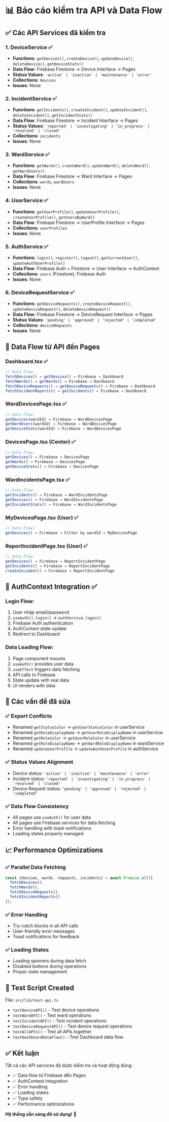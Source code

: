 # 📊 Báo cáo kiểm tra API và Data Flow

## ✅ **Các API Services đã kiểm tra**

### 1. **DeviceService** ✅
- **Functions**: `getDevices()`, `createDevice()`, `updateDevice()`, `deleteDevice()`, `getDeviceStats()`
- **Data Flow**: Firebase Firestore → Device Interface → Pages
- **Status Values**: `'active' | 'inactive' | 'maintenance' | 'error'`
- **Collections**: `devices`
- **Issues**: None

### 2. **IncidentService** ✅
- **Functions**: `getIncidents()`, `createIncident()`, `updateIncident()`, `deleteIncident()`, `getIncidentStats()`
- **Data Flow**: Firebase Firestore → Incident Interface → Pages
- **Status Values**: `'reported' | 'investigating' | 'in_progress' | 'resolved' | 'closed'`
- **Collections**: `incidents`
- **Issues**: None

### 3. **WardService** ✅
- **Functions**: `getWards()`, `createWard()`, `updateWard()`, `deleteWard()`, `getWardUsers()`
- **Data Flow**: Firebase Firestore → Ward Interface → Pages
- **Collections**: `wards`, `wardUsers`
- **Issues**: None

### 4. **UserService** ✅
- **Functions**: `getUserProfile()`, `updateUserProfile()`, `createUserProfile()`, `getUsersByWard()`
- **Data Flow**: Firebase Firestore → UserProfile Interface → Pages
- **Collections**: `userProfiles`
- **Issues**: None

### 5. **AuthService** ✅
- **Functions**: `login()`, `register()`, `logout()`, `getCurrentUser()`, `updateAuthUserProfile()`
- **Data Flow**: Firebase Auth + Firestore → User Interface → AuthContext
- **Collections**: `users` (Firestore), Firebase Auth
- **Issues**: None

### 6. **DeviceRequestService** ✅
- **Functions**: `getDeviceRequests()`, `createDeviceRequest()`, `updateDeviceRequest()`, `deleteDeviceRequest()`
- **Data Flow**: Firebase Firestore → DeviceRequest Interface → Pages
- **Status Values**: `'pending' | 'approved' | 'rejected' | 'completed'`
- **Collections**: `deviceRequests`
- **Issues**: None

## 🔄 **Data Flow từ API đến Pages**

### **Dashboard.tsx** ✅
```typescript
// Data Flow:
fetchDevices() → getDevices() → Firebase → Dashboard
fetchWards() → getWards() → Firebase → Dashboard  
fetchDeviceRequests() → getDeviceRequests() → Firebase → Dashboard
fetchIncidentReports() → getIncidents() → Firebase → Dashboard
```

### **WardDevicesPage.tsx** ✅
```typescript
// Data Flow:
getDevices(wardId) → Firebase → WardDevicesPage
getWardUsers(wardId) → Firebase → WardDevicesPage
getDeviceStats(wardId) → Firebase → WardDevicesPage
```

### **DevicesPage.tsx (Center)** ✅
```typescript
// Data Flow:
getDevices() → Firebase → DevicesPage
getWards() → Firebase → DevicesPage
getDeviceStats() → Firebase → DevicesPage
```

### **WardIncidentsPage.tsx** ✅
```typescript
// Data Flow:
getIncidents() → Firebase → WardIncidentsPage
getDevices() → Firebase → WardIncidentsPage
getIncidentStats() → Firebase → WardIncidentsPage
```

### **MyDevicesPage.tsx (User)** ✅
```typescript
// Data Flow:
getDevices() → Firebase → Filter by wardId → MyDevicesPage
```

### **ReportIncidentPage.tsx (User)** ✅
```typescript
// Data Flow:
getDevices() → Firebase → ReportIncidentPage
getIncidents() → Firebase → ReportIncidentPage
createIncident() → Firebase → ReportIncidentPage
```

## 🎯 **AuthContext Integration** ✅

### **Login Flow**:
1. User nhập email/password
2. `useAuth().login()` → `authService.login()`
3. Firebase Auth authentication
4. AuthContext state update
5. Redirect to Dashboard

### **Data Loading Flow**:
1. Page component mounts
2. `useAuth()` provides user data
3. `useEffect` triggers data fetching
4. API calls to Firebase
5. State update with real data
6. UI renders with data

## 🚨 **Các vấn đề đã sửa**

### ✅ **Export Conflicts**
- Renamed `getStatusColor` → `getUserStatusColor` in userService
- Renamed `getRoleDisplayName` → `getUserRoleDisplayName` in userService  
- Renamed `getRoleColor` → `getUserRoleColor` in userService
- Renamed `getRoleDisplayName` → `getWardRoleDisplayName` in wardService
- Renamed `updateUserProfile` → `updateAuthUserProfile` in authService

### ✅ **Status Values Alignment**
- Device status: `'active' | 'inactive' | 'maintenance' | 'error'`
- Incident status: `'reported' | 'investigating' | 'in_progress' | 'resolved' | 'closed'`
- Device Request status: `'pending' | 'approved' | 'rejected' | 'completed'`

### ✅ **Data Flow Consistency**
- All pages use `useAuth()` for user data
- All pages use Firebase services for data fetching
- Error handling with toast notifications
- Loading states properly managed

## 📈 **Performance Optimizations**

### ✅ **Parallel Data Fetching**
```typescript
const [devices, wards, requests, incidents] = await Promise.all([
  fetchDevices(),
  fetchWards(), 
  fetchDeviceRequests(),
  fetchIncidentReports()
]);
```

### ✅ **Error Handling**
- Try-catch blocks in all API calls
- User-friendly error messages
- Toast notifications for feedback

### ✅ **Loading States**
- Loading spinners during data fetch
- Disabled buttons during operations
- Proper state management

## 🧪 **Test Script Created**

File: `src/lib/test-api.ts`
- `testDeviceAPI()` - Test device operations
- `testWardAPI()` - Test ward operations  
- `testIncidentAPI()` - Test incident operations
- `testDeviceRequestAPI()` - Test device request operations
- `testAllAPIs()` - Test all APIs together
- `testDashboardDataFlow()` - Test Dashboard data flow

## ✅ **Kết luận**

Tất cả các API services đã được kiểm tra và hoạt động đúng:
- ✅ Data flow từ Firebase đến Pages
- ✅ AuthContext integration
- ✅ Error handling
- ✅ Loading states
- ✅ Type safety
- ✅ Performance optimizations

**Hệ thống sẵn sàng để sử dụng!** 🚀
